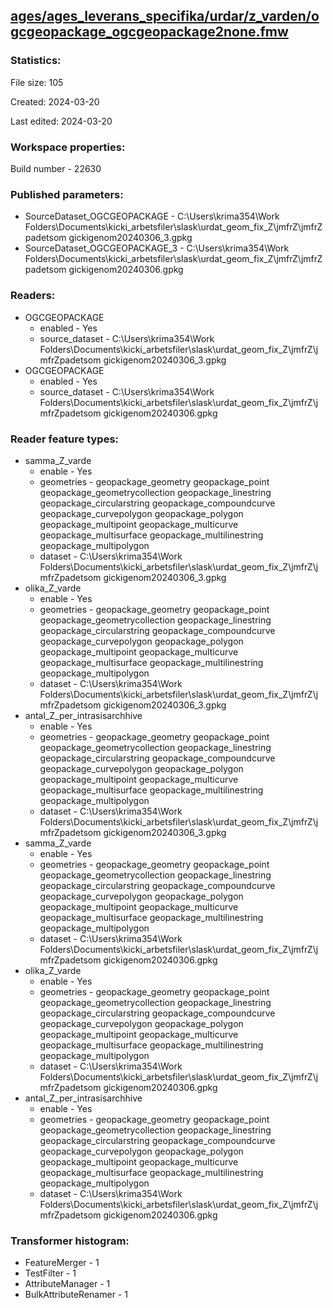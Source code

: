 ﻿## [ages/ages_leverans_specifika/urdar/z_varden/ogcgeopackage_ogcgeopackage2none.fmw](https://github.com/kicki58/kix_working_dir/blob/master/ages/ages_leverans_specifika/urdar/z_varden/ogcgeopackage_ogcgeopackage2none.fmw)

### Statistics:
File size: 105

Created: 2024-03-20

Last edited: 2024-03-20


### Workspace properties:
Build number    - 22630

### Published parameters:
*  SourceDataset_OGCGEOPACKAGE    -   C:\Users\krima354\Work Folders\Documents\kicki_arbetsfiler\slask\urdat_geom_fix_Z\jmfrZ\jmfrZpadetsom gickigenom20240306_3.gpkg
*  SourceDataset_OGCGEOPACKAGE_3    -   C:\Users\krima354\Work Folders\Documents\kicki_arbetsfiler\slask\urdat_geom_fix_Z\jmfrZ\jmfrZpadetsom gickigenom20240306.gpkg

### Readers:
*  OGCGEOPACKAGE
    * enabled    -  Yes
    * source_dataset    -   C:\Users\krima354\Work Folders\Documents\kicki_arbetsfiler\slask\urdat_geom_fix_Z\jmfrZ\jmfrZpadetsom gickigenom20240306_3.gpkg
*  OGCGEOPACKAGE
    * enabled    -  Yes
    * source_dataset    -   C:\Users\krima354\Work Folders\Documents\kicki_arbetsfiler\slask\urdat_geom_fix_Z\jmfrZ\jmfrZpadetsom gickigenom20240306.gpkg

### Reader feature types:
*  samma_Z_varde
    * enable - Yes
    * geometries - geopackage_geometry geopackage_point geopackage_geometrycollection geopackage_linestring geopackage_circularstring geopackage_compoundcurve geopackage_curvepolygon geopackage_polygon geopackage_multipoint geopackage_multicurve geopackage_multisurface geopackage_multilinestring geopackage_multipolygon
    * dataset - C:\Users\krima354\Work Folders\Documents\kicki_arbetsfiler\slask\urdat_geom_fix_Z\jmfrZ\jmfrZpadetsom gickigenom20240306_3.gpkg
*  olika_Z_varde
    * enable - Yes
    * geometries - geopackage_geometry geopackage_point geopackage_geometrycollection geopackage_linestring geopackage_circularstring geopackage_compoundcurve geopackage_curvepolygon geopackage_polygon geopackage_multipoint geopackage_multicurve geopackage_multisurface geopackage_multilinestring geopackage_multipolygon
    * dataset - C:\Users\krima354\Work Folders\Documents\kicki_arbetsfiler\slask\urdat_geom_fix_Z\jmfrZ\jmfrZpadetsom gickigenom20240306_3.gpkg
*  antal_Z_per_intrasisarchhive
    * enable - Yes
    * geometries - geopackage_geometry geopackage_point geopackage_geometrycollection geopackage_linestring geopackage_circularstring geopackage_compoundcurve geopackage_curvepolygon geopackage_polygon geopackage_multipoint geopackage_multicurve geopackage_multisurface geopackage_multilinestring geopackage_multipolygon
    * dataset - C:\Users\krima354\Work Folders\Documents\kicki_arbetsfiler\slask\urdat_geom_fix_Z\jmfrZ\jmfrZpadetsom gickigenom20240306_3.gpkg
*  samma_Z_varde
    * enable - Yes
    * geometries - geopackage_geometry geopackage_point geopackage_geometrycollection geopackage_linestring geopackage_circularstring geopackage_compoundcurve geopackage_curvepolygon geopackage_polygon geopackage_multipoint geopackage_multicurve geopackage_multisurface geopackage_multilinestring geopackage_multipolygon
    * dataset - C:\Users\krima354\Work Folders\Documents\kicki_arbetsfiler\slask\urdat_geom_fix_Z\jmfrZ\jmfrZpadetsom gickigenom20240306.gpkg
*  olika_Z_varde
    * enable - Yes
    * geometries - geopackage_geometry geopackage_point geopackage_geometrycollection geopackage_linestring geopackage_circularstring geopackage_compoundcurve geopackage_curvepolygon geopackage_polygon geopackage_multipoint geopackage_multicurve geopackage_multisurface geopackage_multilinestring geopackage_multipolygon
    * dataset - C:\Users\krima354\Work Folders\Documents\kicki_arbetsfiler\slask\urdat_geom_fix_Z\jmfrZ\jmfrZpadetsom gickigenom20240306.gpkg
*  antal_Z_per_intrasisarchhive
    * enable - Yes
    * geometries - geopackage_geometry geopackage_point geopackage_geometrycollection geopackage_linestring geopackage_circularstring geopackage_compoundcurve geopackage_curvepolygon geopackage_polygon geopackage_multipoint geopackage_multicurve geopackage_multisurface geopackage_multilinestring geopackage_multipolygon
    * dataset - C:\Users\krima354\Work Folders\Documents\kicki_arbetsfiler\slask\urdat_geom_fix_Z\jmfrZ\jmfrZpadetsom gickigenom20240306.gpkg




### Transformer histogram:
*  FeatureMerger    -   1
*  TestFilter    -   1
*  AttributeManager    -   1
*  BulkAttributeRenamer    -   1

